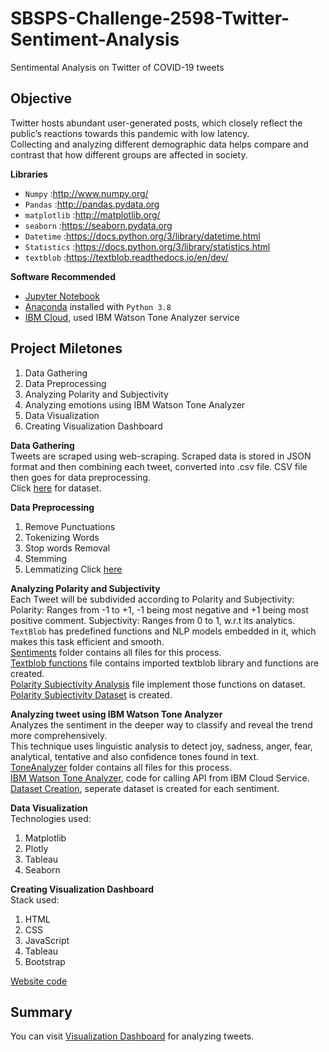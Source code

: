 # SBSPS-Challenge-2598-Twitter-Sentiment-Analysis  
Sentimental Analysis on Twitter of COVID-19 tweets

## Objective
Twitter hosts abundant user-generated posts, which closely reflect the public’s reactions towards this pandemic with low latency.  
Collecting and analyzing different demographic data helps compare and contrast that how different groups are affected in society.  

**Libraries**
* `Numpy` :http://www.numpy.org/
* `Pandas` :http://pandas.pydata.org
* `matplotlib` :http://matplotlib.org/
* `seaborn` :https://seaborn.pydata.org
* `Datetime` :https://docs.python.org/3/library/datetime.html
* `Statistics` :https://docs.python.org/3/library/statistics.html
* `textblob` :https://textblob.readthedocs.io/en/dev/  

**Software Recommended**
* [Jupyter Notebook](http://ipython.org/notebook.html)
* [Anaconda](http://continuum.io/downloads) installed with `Python 3.8`  
* [IBM Cloud](http://cloud.ibm.com/), used IBM Watson Tone Analyzer service

## Project Miletones  
1) Data Gathering
2) Data Preprocessing
3) Analyzing Polarity and Subjectivity
4) Analyzing emotions using IBM Watson Tone Analyzer
5) Data Visualization
6) Creating Visualization Dashboard

**Data Gathering**  
Tweets are scraped using web-scraping. Scraped data is stored in JSON format and then combining each tweet, converted into .csv file. CSV file then goes for data preprocessing.  
Click [here](https://github.com/SmartPracticeschool/SBSPS-Challenge-2598-Twitter-Sentiment-Analysis/blob/master/tweet_dataset.csv) for dataset.  

**Data Preprocessing**
1) Remove Punctuations
2) Tokenizing Words
3) Stop words Removal
4) Stemming
5) Lemmatizing
Click [here](https://github.com/SmartPracticeschool/SBSPS-Challenge-2598-Twitter-Sentiment-Analysis/tree/master/DataPreprocessing)  

**Analyzing Polarity and Subjectivity**  
Each Tweet will be subdivided according to Polarity and Subjectivity:
  Polarity: Ranges from -1 to +1, -1 being most negative and +1 being most positive comment.
  Subjectivity: Ranges from 0 to 1, w.r.t its analytics.
`TextBlob` has predefined functions and NLP models embedded in it, which makes this task efficient and smooth.  
[Sentiments](https://github.com/SmartPracticeschool/SBSPS-Challenge-2598-Twitter-Sentiment-Analysis/tree/master/Sentiments) folder contains all files for this process.  
[Textblob functions](https://github.com/SmartPracticeschool/SBSPS-Challenge-2598-Twitter-Sentiment-Analysis/blob/master/Sentiments/PolaritySubjectivity.py) file contains imported textblob library and functions are created.  
[Polarity Subjectivity Analysis](https://github.com/SmartPracticeschool/SBSPS-Challenge-2598-Twitter-Sentiment-Analysis/blob/master/Sentiments/PolaritySubjectivity.py) file implement those functions on dataset.  
[Polarity Subjectivity Dataset](https://github.com/SmartPracticeschool/SBSPS-Challenge-2598-Twitter-Sentiment-Analysis/blob/master/PolaritySubjectivity.csv) is created.  

**Analyzing tweet using IBM Watson Tone Analyzer**  
Analyzes the sentiment in the deeper way to classify and reveal the trend more comprehensively.  
This technique uses linguistic analysis to detect joy, sadness, anger, fear, analytical, tentative and also confidence tones found in text.  
[ToneAnalyzer](https://github.com/SmartPracticeschool/SBSPS-Challenge-2598-Twitter-Sentiment-Analysis/tree/master/ToneAnalyzer) folder contains all files for this process.  
[IBM Watson Tone Analyzer](https://github.com/SmartPracticeschool/SBSPS-Challenge-2598-Twitter-Sentiment-Analysis/blob/master/ToneAnalyzer/IBMToneAnalyzerAPI.ipynb), code for calling API from IBM Cloud Service.  
[Dataset Creation](https://github.com/SmartPracticeschool/SBSPS-Challenge-2598-Twitter-Sentiment-Analysis/blob/master/ToneAnalyzer/SentimentDatasetCreation.ipynb), seperate dataset is created for each sentiment.  

**Data Visualization**  
Technologies used:  
1) Matplotlib  
2) Plotly  
3) Tableau  
4) Seaborn  

**Creating Visualization Dashboard**  
Stack used:  
1) HTML  
2) CSS  
3) JavaScript  
4) Tableau  
5) Bootstrap  

[Website code](https://github.com/SmartPracticeschool/SBSPS-Challenge-2598-Twitter-Sentiment-Analysis/tree/master/Visualization%20Website)  

## Summary  
You can visit [Visualization Dashboard]() for analyzing tweets. 





